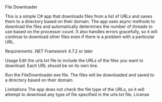 File Downloader

This is a simple C# app that downloads files from a list of URLs and saves them to a directory based on their domain. The app uses async methods to download the files and automatically determines the number of threads to use based on the processor count. It also handles errors gracefully, so it will continue to download other files even if there is a problem with a particular URL.

Requirements
.NET Framework 4.7.2 or later

Usage
Edit the urls.txt file to include the URLs of the files you want to download. Each URL should be on its own line.

Run the FileDownloader.exe file. The files will be downloaded and saved to a directory based on their domain.

Limitations
The app does not check the file type of the URLs, so it will attempt to download any type of file specified in the urls.txt file.
License
